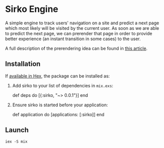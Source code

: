 # Sirko Engine

A simple engine to track users' navigation on a site and predict a next page which most likely will be visited by the current user. As soon as we are able to predict the next page, we can prerender that page in order to provide better experience (an instant transition in some cases) to the user.

A full description of the prerendering idea can be found in [this article](http://nesteryuk.info/2016/09/27/prerendering-pages-in-browsers.html).

## Installation

If [available in Hex](https://hex.pm/docs/publish), the package can be installed as:

  1. Add sirko to your list of dependencies in `mix.exs`:

        def deps do
          [{:sirko, "~> 0.0.1"}]
        end

  2. Ensure sirko is started before your application:

        def application do
          [applications: [:sirko]]
        end

## Launch

    iex -S mix
